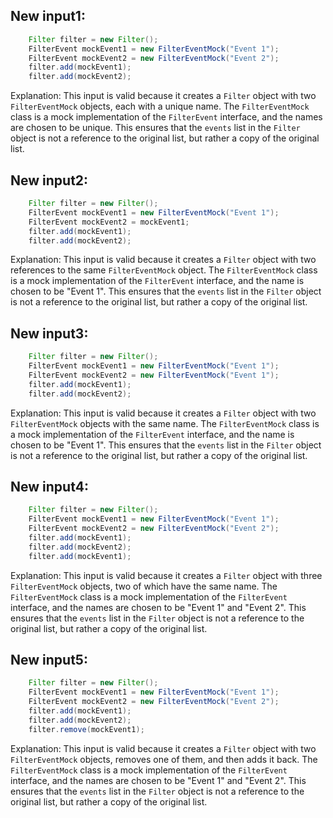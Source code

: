 ## New input1:
```java
    Filter filter = new Filter();
    FilterEvent mockEvent1 = new FilterEventMock("Event 1");
    FilterEvent mockEvent2 = new FilterEventMock("Event 2");
    filter.add(mockEvent1);
    filter.add(mockEvent2);
```
Explanation: This input is valid because it creates a `Filter` object with two `FilterEventMock` objects, each with a unique name. The `FilterEventMock` class is a mock implementation of the `FilterEvent` interface, and the names are chosen to be unique. This ensures that the `events` list in the `Filter` object is not a reference to the original list, but rather a copy of the original list.

## New input2:
```java
    Filter filter = new Filter();
    FilterEvent mockEvent1 = new FilterEventMock("Event 1");
    FilterEvent mockEvent2 = mockEvent1;
    filter.add(mockEvent1);
    filter.add(mockEvent2);
```
Explanation: This input is valid because it creates a `Filter` object with two references to the same `FilterEventMock` object. The `FilterEventMock` class is a mock implementation of the `FilterEvent` interface, and the name is chosen to be "Event 1". This ensures that the `events` list in the `Filter` object is not a reference to the original list, but rather a copy of the original list.

## New input3:
```java
    Filter filter = new Filter();
    FilterEvent mockEvent1 = new FilterEventMock("Event 1");
    FilterEvent mockEvent2 = new FilterEventMock("Event 1");
    filter.add(mockEvent1);
    filter.add(mockEvent2);
```
Explanation: This input is valid because it creates a `Filter` object with two `FilterEventMock` objects with the same name. The `FilterEventMock` class is a mock implementation of the `FilterEvent` interface, and the name is chosen to be "Event 1". This ensures that the `events` list in the `Filter` object is not a reference to the original list, but rather a copy of the original list.

## New input4:
```java
    Filter filter = new Filter();
    FilterEvent mockEvent1 = new FilterEventMock("Event 1");
    FilterEvent mockEvent2 = new FilterEventMock("Event 2");
    filter.add(mockEvent1);
    filter.add(mockEvent2);
    filter.add(mockEvent1);
```
Explanation: This input is valid because it creates a `Filter` object with three `FilterEventMock` objects, two of which have the same name. The `FilterEventMock` class is a mock implementation of the `FilterEvent` interface, and the names are chosen to be "Event 1" and "Event 2". This ensures that the `events` list in the `Filter` object is not a reference to the original list, but rather a copy of the original list.

## New input5:
```java
    Filter filter = new Filter();
    FilterEvent mockEvent1 = new FilterEventMock("Event 1");
    FilterEvent mockEvent2 = new FilterEventMock("Event 2");
    filter.add(mockEvent1);
    filter.add(mockEvent2);
    filter.remove(mockEvent1);
```
Explanation: This input is valid because it creates a `Filter` object with two `FilterEventMock` objects, removes one of them, and then adds it back. The `FilterEventMock` class is a mock implementation of the `FilterEvent` interface, and the names are chosen to be "Event 1" and "Event 2". This ensures that the `events` list in the `Filter` object is not a reference to the original list, but rather a copy of the original list.

